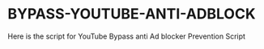 # BYPASS-YOUTUBE-ANTI-ADBLOCK
Here is the script for YouTube Bypass anti Ad blocker Prevention Script
